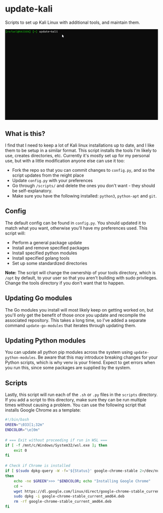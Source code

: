 # update-kali
Scripts to set up Kali Linux with additional tools, and maintain them.

![Image of update-kali script running](update-kali.gif)

## What is this?
I find that I need to keep a lot of Kali linux installations up to date, and I like them to be setup in a similar format. This script installs the tools I'm likely to use, creates directories, etc. Currently it's mostly set up for my personal use, but with a little modification anyone else can use it too:

* Fork the repo so that you can commit changes to `config.py`, and so the script updates from the reight place
* Update `config.py` with your preferences
* Go through `/scripts/` and delete the ones you don't want - they should be self-explanatory.
* Make sure you have the following installed: `python3`, `python-apt` and `git`.

## Config
The default config can be found in `config.py`. You should updated it to match what you want, otherwise you'll have my preferences used. This script will:

* Perform a general package update
* Install and remove specified packages
* Install specified python modules
* Install specified golang tools
* Set up some standardized directories

**Note:** The script will change the ownership of your tools directory, which is `/opt` by default, to your user so that you aren't building with sudo privileges. Change the tools directory if you don't want that to happen.

## Updating Go modules
The Go modules you install will most likely keep on getting worked on, but you'll only get the benefit of those once you update and recompile the associated repository. This takes a long time, so I've added a separate command `update-go-modules` that iterates through updating them.

## Updating Python modules
You can update all python pip modules across the system using `update-python-modules`. Be aware that this may introduce breaking changes for your Python scripts, which is why venv is your friend. Expect to get errors when you run this, since some packages are supplied by the system.

## Scripts
Lastly, this script will run each of the `.sh` or `.py` files in the `scripts` directory. If you add a script to this directory, make sure they can be run multiple times without causing a problem. You can use the following script that installs Google Chrome as a template:

``` sh
#!/bin/bash
GREEN="\033[1;32m"
ENDCOLOR="\e[0m"

# === Exit without proceeding if run in WSL ===
if [ -f /mnt/c/Windows/System32/wsl.exe ]; then
    exit 0
fi

# Check if Chrome is installed
if [ $(sudo dpkg-query -W -f='${Status}' google-chrome-stable 2>/dev/null | grep -c "ok installed") -eq 0 ]
then
    echo -ne $GREEN">>> "$ENDCOLOR; echo "Installing Google Chrome"
    cd ~
    wget https://dl.google.com/linux/direct/google-chrome-stable_current_amd64.deb
    sudo dpkg -i google-chrome-stable_current_amd64.deb
    rm -rf google-chrome-stable_current_amd64.deb
fi
```
